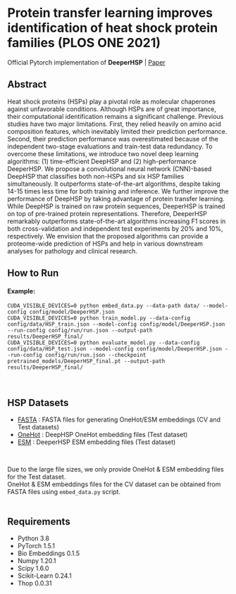 # Protein transfer learning improves identification of heat shock protein families (PLOS ONE 2021)
Official Pytorch implementation of **DeeperHSP** | [Paper](https://journals.plos.org/plosone/article?id=10.1371/journal.pone.0251865)

## Abstract
Heat shock proteins (HSPs) play a pivotal role as molecular chaperones against unfavorable conditions. Although HSPs are of great importance, their computational identification remains a significant challenge. Previous studies have two major limitations. First, they relied heavily on amino acid composition features, which inevitably limited their prediction performance. Second, their prediction performance was overestimated because of the independent two-stage evaluations and train-test data redundancy. To overcome these limitations, we introduce two novel deep learning algorithms: (1) time-efficient DeepHSP and (2) high-performance DeeperHSP. We propose a convolutional neural network (CNN)-based DeepHSP that classifies both non-HSPs and six HSP families simultaneously. It outperforms state-of-the-art algorithms, despite taking 14-15 times less time for both training and inference. We further improve the performance of DeepHSP by taking advantage of protein transfer learning. While DeepHSP is trained on raw protein sequences, DeeperHSP is trained on top of pre-trained protein representations. Therefore, DeeperHSP remarkably outperforms state-of-the-art algorithms increasing F1 scores in both cross-validation and independent test experiments by 20% and 10%, respectively. We envision that the proposed algorithms can provide a proteome-wide prediction of HSPs and help in various downstream analyses for pathology and clinical research.

## How to Run
#### Example:
```
CUDA_VISIBLE_DEVICES=0 python embed_data.py --data-path data/ --model-config config/model/DeeperHSP.json
CUDA_VISIBLE_DEVICES=0 python train_model.py --data-config config/data/HSP_train.json --model-config config/model/DeeperHSP.json --run-config config/run/run.json --output-path results/DeeperHSP_final/
CUDA_VISIBLE_DEVICES=0 python evaluate_model.py --data-config config/data/HSP_test.json --model-config config/model/DeeperHSP.json --run-config config/run/run.json --checkpoint pretrained_models/DeeperHSP_final.pt --output-path results/DeeperHSP_final/
```
<br/>

## HSP Datasets
- <a href="https://drive.google.com/file/d/1vul3BHSM7HhbTXI7__9VhmzzbkeX45KT/view?usp=sharing">FASTA</a> : 
  FASTA files for generating OneHot/ESM embeddings (CV and Test datasets)
- <a href="https://drive.google.com/file/d/1yJwTt5G6s8vYTOjpA2reyorqDESSkod2/view?usp=sharing">OneHot</a> :
  DeepHSP OneHot embedding files (Test dataset) 
- <a href="https://drive.google.com/file/d/1lUoSM39WxkdhhIrfNg-f7tf49uQEe7ff/view?usp=sharing">ESM</a> :
  DeeperHSP ESM embedding files (Test dataset)
<br/>
  
Due to the large file sizes, we only provide OneHot & ESM embedding files for the Test dataset.<br/>
OneHot & ESM embeddings files for the CV dataset can be obtained from FASTA files using <code>embed_data.py</code> script. <br/>
<br/>

## Requirements
- Python 3.8
- PyTorch 1.5.1
- Bio Embeddings 0.1.5
- Numpy 1.20.1
- Scipy 1.6.0
- Scikit-Learn 0.24.1
- Thop 0.0.31
<br/><br/><br/>
